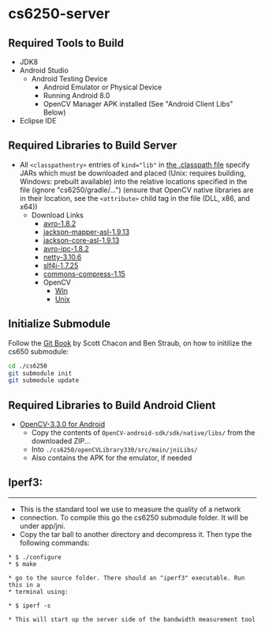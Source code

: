 # cs6250-server
## Required Tools to Build
* JDK8
* Android Studio
  * Android Testing Device
    * Android Emulator or Physical Device
    * Running Android 8.0
    * OpenCV Manager APK installed (See "Android Client Libs" Below)
* Eclipse IDE

## Required Libraries to Build Server
* All `<classpathentry>` entries of `kind="lib"` in [the .classpath file](./.classpath) specify JARs which must be downloaded and placed (Unix: requires building, Windows: prebuilt available) into the relative locations specified in the file (ignore "cs6250/gradle/...") (ensure that OpenCV native libraries are in their location, see the `<attribute>` child tag in the file (DLL, x86, and x64))
  * Download Links
    * [avro-1.8.2](http://www.gtlib.gatech.edu/pub/apache/avro/avro-1.8.2/java/avro-1.8.2.jar)
    * [jackson-mapper-asl-1.9.13](http://central.maven.org/maven2/org/codehaus/jackson/jackson-mapper-asl/1.9.13/jackson-mapper-asl-1.9.13.jar)
    * [jackson-core-asl-1.9.13](http://central.maven.org/maven2/org/codehaus/jackson/jackson-core-asl/1.9.13/jackson-core-asl-1.9.13.jar)
    * [avro-ipc-1.8.2](http://www.gtlib.gatech.edu/pub/apache/avro/avro-1.8.2/java/avro-ipc-1.8.2.jar)
    * [netty-3.10.6](http://central.maven.org/maven2/io/netty/netty/3.10.6.Final/netty-3.10.6.Final.jar)
    * [slf4j-1.7.25](http://central.maven.org/maven2/org/slf4j/slf4j-api/1.7.25/slf4j-api-1.7.25.jar)
    * [commons-compress-1.15](http://central.maven.org/maven2/org/apache/commons/commons-compress/1.15/commons-compress-1.15.jar)
    * OpenCV
      * [Win](https://sourceforge.net/projects/opencvlibrary/files/opencv-win/3.3.0/opencv-3.3.0-vc14.exe/download)
      * [Unix](https://sourceforge.net/projects/opencvlibrary/files/opencv-unix/3.3.0/opencv-3.3.0.zip/download)

## Initialize Submodule
Follow the [Git Book](https://git-scm.com/book/en/v2/Git-Tools-Submodules#_cloning_submodules) by Scott Chacon and Ben Straub, on how to initilize the cs650 submodule:
```sh
cd ./cs6250
git submodule init
git submodule update
```

## Required Libraries to Build Android Client
* [OpenCV-3.3.0 for Android](https://sourceforge.net/projects/opencvlibrary/files/opencv-android/3.3.0/opencv-3.3.0-android-sdk.zip/download)
  *  Copy the contents of `OpenCV-android-sdk/sdk/native/libs/` from the downloaded ZIP...
  * Into `./cs6250/openCVLibrary330/src/main/jniLibs/`
  * Also contains the APK for the emulator, if needed

## Iperf3:
  ------
  * This is the standard tool we use to measure the quality of a network
  *  connection. To compile this go the cs6250 submodule folder. It will be under app/jni.
  *  Copy the tar ball to another directory and decompress it. Then type the following commands:

    * $ ./configure
    * $ make

    * go to the source folder. There should an "iperf3" executable. Run this in a
    * terminal using:

    * $ iperf -s

    * This will start up the server side of the bandwidth measurement tool

